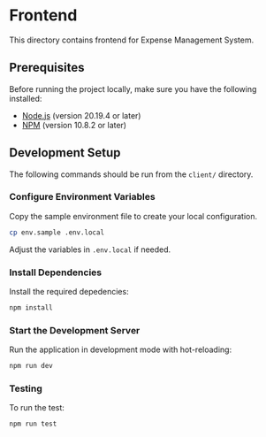 # Frontend

This directory contains frontend for Expense Management System.

## Prerequisites

Before running the project locally, make sure you have the following installed:

- [Node.js](https://nodejs.org/) (version 20.19.4 or later)
- [NPM](https://nodejs.org/) (version 10.8.2 or later)

## Development Setup

The following commands should be run from the `client/` directory.

### Configure Environment Variables

Copy the sample environment file to create your local configuration.

```bash
cp env.sample .env.local
```

Adjust the variables in `.env.local` if needed.

### Install Dependencies

Install the required depedencies:

```bash
npm install
```

### Start the Development Server

Run the application in development mode with hot-reloading:

```bash
npm run dev
```

### Testing

To run the test:

```bash
npm run test
```
